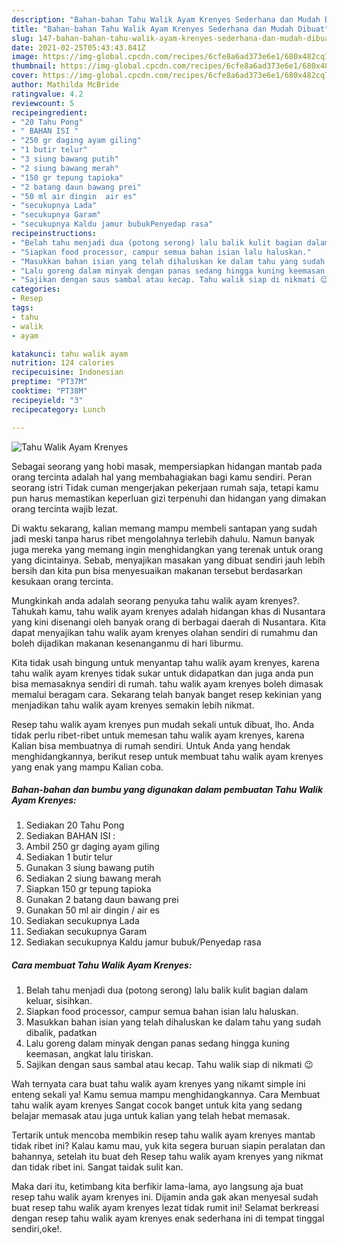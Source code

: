 ```yaml
---
description: "Bahan-bahan Tahu Walik Ayam Krenyes Sederhana dan Mudah Dibuat"
title: "Bahan-bahan Tahu Walik Ayam Krenyes Sederhana dan Mudah Dibuat"
slug: 147-bahan-bahan-tahu-walik-ayam-krenyes-sederhana-dan-mudah-dibuat
date: 2021-02-25T05:43:43.841Z
image: https://img-global.cpcdn.com/recipes/6cfe8a6ad373e6e1/680x482cq70/tahu-walik-ayam-krenyes-foto-resep-utama.jpg
thumbnail: https://img-global.cpcdn.com/recipes/6cfe8a6ad373e6e1/680x482cq70/tahu-walik-ayam-krenyes-foto-resep-utama.jpg
cover: https://img-global.cpcdn.com/recipes/6cfe8a6ad373e6e1/680x482cq70/tahu-walik-ayam-krenyes-foto-resep-utama.jpg
author: Mathilda McBride
ratingvalue: 4.2
reviewcount: 5
recipeingredient:
- "20 Tahu Pong"
- " BAHAN ISI "
- "250 gr daging ayam giling"
- "1 butir telur"
- "3 siung bawang putih"
- "2 siung bawang merah"
- "150 gr tepung tapioka"
- "2 batang daun bawang prei"
- "50 ml air dingin  air es"
- "secukupnya Lada"
- "secukupnya Garam"
- "secukupnya Kaldu jamur bubukPenyedap rasa"
recipeinstructions:
- "Belah tahu menjadi dua (potong serong) lalu balik kulit bagian dalam keluar, sisihkan."
- "Siapkan food processor, campur semua bahan isian lalu haluskan."
- "Masukkan bahan isian yang telah dihaluskan ke dalam tahu yang sudah dibalik, padatkan"
- "Lalu goreng dalam minyak dengan panas sedang hingga kuning keemasan, angkat lalu tiriskan."
- "Sajikan dengan saus sambal atau kecap. Tahu walik siap di nikmati 😉"
categories:
- Resep
tags:
- tahu
- walik
- ayam

katakunci: tahu walik ayam 
nutrition: 124 calories
recipecuisine: Indonesian
preptime: "PT37M"
cooktime: "PT38M"
recipeyield: "3"
recipecategory: Lunch

---
```



![Tahu Walik Ayam Krenyes](https://img-global.cpcdn.com/recipes/6cfe8a6ad373e6e1/680x482cq70/tahu-walik-ayam-krenyes-foto-resep-utama.jpg)

Sebagai seorang yang hobi masak, mempersiapkan hidangan mantab pada orang tercinta adalah hal yang membahagiakan bagi kamu sendiri. Peran seorang istri Tidak cuman mengerjakan pekerjaan rumah saja, tetapi kamu pun harus memastikan keperluan gizi terpenuhi dan hidangan yang dimakan orang tercinta wajib lezat.

Di waktu  sekarang, kalian memang mampu membeli santapan yang sudah jadi meski tanpa harus ribet mengolahnya terlebih dahulu. Namun banyak juga mereka yang memang ingin menghidangkan yang terenak untuk orang yang dicintainya. Sebab, menyajikan masakan yang dibuat sendiri jauh lebih bersih dan kita pun bisa menyesuaikan makanan tersebut berdasarkan kesukaan orang tercinta. 



Mungkinkah anda adalah seorang penyuka tahu walik ayam krenyes?. Tahukah kamu, tahu walik ayam krenyes adalah hidangan khas di Nusantara yang kini disenangi oleh banyak orang di berbagai daerah di Nusantara. Kita dapat menyajikan tahu walik ayam krenyes olahan sendiri di rumahmu dan boleh dijadikan makanan kesenanganmu di hari liburmu.

Kita tidak usah bingung untuk menyantap tahu walik ayam krenyes, karena tahu walik ayam krenyes tidak sukar untuk didapatkan dan juga anda pun bisa memasaknya sendiri di rumah. tahu walik ayam krenyes boleh dimasak memalui beragam cara. Sekarang telah banyak banget resep kekinian yang menjadikan tahu walik ayam krenyes semakin lebih nikmat.

Resep tahu walik ayam krenyes pun mudah sekali untuk dibuat, lho. Anda tidak perlu ribet-ribet untuk memesan tahu walik ayam krenyes, karena Kalian bisa membuatnya di rumah sendiri. Untuk Anda yang hendak menghidangkannya, berikut resep untuk membuat tahu walik ayam krenyes yang enak yang mampu Kalian coba.

<!--inarticleads1-->

##### Bahan-bahan dan bumbu yang digunakan dalam pembuatan Tahu Walik Ayam Krenyes:

1. Sediakan 20 Tahu Pong
1. Sediakan  BAHAN ISI :
1. Ambil 250 gr daging ayam giling
1. Sediakan 1 butir telur
1. Gunakan 3 siung bawang putih
1. Sediakan 2 siung bawang merah
1. Siapkan 150 gr tepung tapioka
1. Gunakan 2 batang daun bawang prei
1. Gunakan 50 ml air dingin / air es
1. Sediakan secukupnya Lada
1. Sediakan secukupnya Garam
1. Sediakan secukupnya Kaldu jamur bubuk/Penyedap rasa




<!--inarticleads2-->

##### Cara membuat Tahu Walik Ayam Krenyes:

1. Belah tahu menjadi dua (potong serong) lalu balik kulit bagian dalam keluar, sisihkan.
1. Siapkan food processor, campur semua bahan isian lalu haluskan.
1. Masukkan bahan isian yang telah dihaluskan ke dalam tahu yang sudah dibalik, padatkan
1. Lalu goreng dalam minyak dengan panas sedang hingga kuning keemasan, angkat lalu tiriskan.
1. Sajikan dengan saus sambal atau kecap. Tahu walik siap di nikmati 😉




Wah ternyata cara buat tahu walik ayam krenyes yang nikamt simple ini enteng sekali ya! Kamu semua mampu menghidangkannya. Cara Membuat tahu walik ayam krenyes Sangat cocok banget untuk kita yang sedang belajar memasak atau juga untuk kalian yang telah hebat memasak.

Tertarik untuk mencoba membikin resep tahu walik ayam krenyes mantab tidak ribet ini? Kalau kamu mau, yuk kita segera buruan siapin peralatan dan bahannya, setelah itu buat deh Resep tahu walik ayam krenyes yang nikmat dan tidak ribet ini. Sangat taidak sulit kan. 

Maka dari itu, ketimbang kita berfikir lama-lama, ayo langsung aja buat resep tahu walik ayam krenyes ini. Dijamin anda gak akan menyesal sudah buat resep tahu walik ayam krenyes lezat tidak rumit ini! Selamat berkreasi dengan resep tahu walik ayam krenyes enak sederhana ini di tempat tinggal sendiri,oke!.

